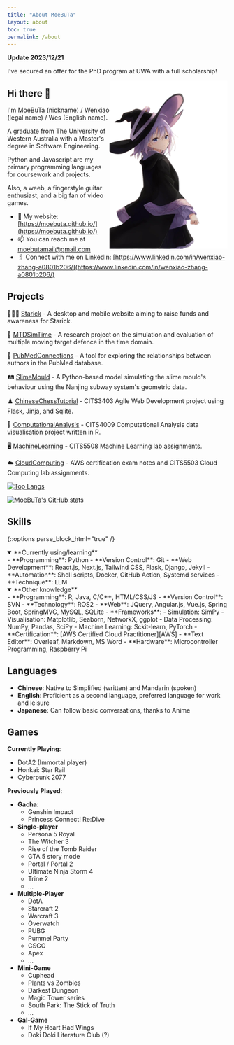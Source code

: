 ```yaml
---
title: "About MoeBuTa"
layout: about
toc: true
permalink: /about
---
```




<div class="notice--success" markdown="1">


 <b><i class="fas fa-fw fa-lightbulb"></i> Update 2023/12/21</b>



I've secured an offer for the PhD program at UWA with a full scholarship!


</div>


<a href="https://moebuta.github.io/" >
<img align='right' src='/assets/source/anime/image/elaina.png' width="270" height="auto" >
</a>

## Hi there 👋

I'm MoeBuTa (nickname) / Wenxiao (legal name) / Wes (English name).

A graduate from The University of Western Australia with a Master's degree in Software Engineering.

Python and Javascript are my primary programming languages for coursework and projects.

Also, a weeb, a fingerstyle guitar enthusiast, and a big fan of video games.

- 🔗 My website: [https://moebuta.github.io/](https://moebuta.github.io/)
- 📫 You can reach me at [moebutamail@gmail.com](moebutamail@gmail.com)
- 🖇️ Connect with me on LinkedIn: [https://www.linkedin.com/in/wenxiao-zhang-a0801b206/](https://www.linkedin.com/in/wenxiao-zhang-a0801b206/)

## Projects

👩‍👧‍👦 [Starick](https://github.com/codersforcauses/starick) - A desktop and mobile website aiming to raise funds and awareness for Starick.

🔐 [MTDSimTime](https://github.com/MoeBuTa/MTDSimTime) - A research project on the simulation and evaluation of multiple moving target defence in the time domain.

🏥 [PubMedConnections](https://github.com/PubMedConnections/PubMedConnections) - A tool for exploring the relationships between authors in the PubMed database.

🛤️ [SlimeMould](https://github.com/MoeBuTa/SlimeMould) - A Python-based model simulating the slime mould's behaviour using the Nanjing subway system's geometric data.

♟️ [ChineseChessTutorial](https://github.com/MoeBuTa/ChineseChessTutorial) - CITS3403 Agile Web Development project using Flask, Jinja, and Sqlite.

🔢 [ComputationalAnalysis](https://github.com/MoeBuTa/ComputationalAnalysis) - CITS4009 Computational Analysis data visualisation project written in R.

🖥️ [MachineLearning](https://github.com/MoeBuTa/MachineLearning) - CITS5508 Machine Learning lab assignments.

☁️ [CloudComputing](https://github.com/MoeBuTa/CloudComputing) - AWS certification exam notes and CITS5503 Cloud Computing lab assignments.

[![Top Langs](https://github-readme-stats.vercel.app/api/top-langs/?username=MoeBuTa&layout=compact&theme=tokyonight&card_width=500&langs_count=10)](https://github.com/MoeBuTa/github-readme-stats)

[![MoeBuTa's GitHub stats](https://github-readme-stats.vercel.app/api?username=MoeBuTa&theme=tokyonight&rank_icon=github&card_width=500)](https://github.com/MoeBuTa/github-readme-stats)



## Skills

{::options parse_block_html="true" /}


<details open markdown="1">
<summary> **Currently using/learning**
</summary>
 - **Programming**: Python
 - **Version Control**: Git
 - **Web Development**: React.js, Next.js, Tailwind CSS, Flask, Django, Jekyll
 - **Automation**: Shell scripts, Docker, GitHub Action, Systemd services
 - **Technique**: LLM
</details>


<details open markdown="1">
<summary> **Other knowledge**
</summary>
 - **Programming**: R, Java, C/C++, HTML/CSS/JS
 - **Version Control**: SVN
 - **Technology**: ROS2
 - **Web**: JQuery, Angular.js, Vue.js, Spring Boot, SpringMVC, MySQL, SQLite
 - **Frameworks**: 
   - Simulation: SimPy 
   - Visualisation: Matplotlib, Seaborn, NetworkX, ggplot
   - Data Processing: NumPy, Pandas, SciPy
   - Machine Learning: Sckit-learn, PyTorch
 - **Certification**: [AWS Certified Cloud Practitioner][AWS]
 - **Text Editor**: Overleaf, Markdown, MS Word
 - **Hardware**: Microcontroller Programming, Raspberry Pi
</details>

## Languages

- **Chinese**: Native to Simplified (written) and Mandarin (spoken)
- **English**: Proficient as a second language, preferred language for work and leisure
- **Japanese**: Can follow basic conversations, thanks to Anime <i class='fa-brands fa-bilibili'></i>

[//]: # (## Entertainments)

[//]: # ()
[//]: # (- [Anime]&#40;/dip&#41;)

[//]: # (- [Game]&#40;/dip&#41;)

[//]: # (- [Fingerstyle]&#40;/dip&#41;)


## Games

**Currently Playing**:
 - DotA2 (Immortal player)
 - Honkai: Star Rail
 - Cyberpunk 2077

**Previously Played**:
 - **Gacha**:
   - Genshin Impact
   - Princess Connect! Re:Dive
 - **Single-player**
   - Persona 5 Royal
   - The Witcher 3
   - Rise of the Tomb Raider
   - GTA 5 story mode
   - Portal / Portal 2
   - Ultimate Ninja Storm 4
   - Trine 2
   - ...
 - **Multiple-Player**
   - DotA
   - Starcraft 2
   - Warcraft 3
   - Overwatch
   - PUBG
   - Pummel Party
   - CSGO
   - Apex
   - ...
 - **Mini-Game**
   - Cuphead
   - Plants vs Zombies
   - Darkest Dungeon
   - Magic Tower series
   - South Park: The Stick of Truth
   - ...
 - **Gal-Game**
   - If My Heart Had Wings
   - Doki Doki Literature Club (?)

  [UWA]: https://www.uwa.edu.au/
  [AWS]: https://www.credly.com/badges/82057be6-157e-4f61-9707-8d84f519eef7/linked_in_profile